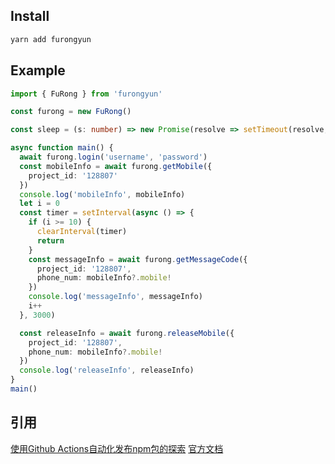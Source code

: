 ## Install 
```bash
yarn add furongyun
```

## Example
```typescript
import { FuRong } from 'furongyun'

const furong = new FuRong()

const sleep = (s: number) => new Promise(resolve => setTimeout(resolve, s * 1000))

async function main() {
  await furong.login('username', 'password')
  const mobileInfo = await furong.getMobile({
    project_id: '128807'
  })
  console.log('mobileInfo', mobileInfo)
  let i = 0
  const timer = setInterval(async () => {
    if (i >= 10) {
      clearInterval(timer)
      return
    }
    const messageInfo = await furong.getMessageCode({
      project_id: '128807',
      phone_num: mobileInfo?.mobile!
    })
    console.log('messageInfo', messageInfo)
    i++
  }, 3000)

  const releaseInfo = await furong.releaseMobile({
    project_id: '128807',
    phone_num: mobileInfo?.mobile!
  })
  console.log('releaseInfo', releaseInfo)
}
main()
```

## 引用

[使用Github Actions自动化发布npm包的探索](https://www.cnblogs.com/xueyubao/p/14823168.html)
[官方文档](https://www.showdoc.com.cn/1598819599478624/7605738097566749)